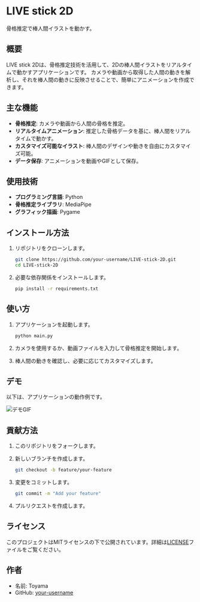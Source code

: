 # LIVE stick 2D

骨格推定で棒人間イラストを動かす。

## 概要

LIVE stick 2Dは、骨格推定技術を活用して、2Dの棒人間イラストをリアルタイムで動かすアプリケーションです。
カメラや動画から取得した人間の動きを解析し、それを棒人間の動きに反映させることで、簡単にアニメーションを作成できます。

## 主な機能

- **骨格推定**: カメラや動画から人間の骨格を推定。
- **リアルタイムアニメーション**: 推定した骨格データを基に、棒人間をリアルタイムで動かす。
- **カスタマイズ可能なイラスト**: 棒人間のデザインや動きを自由にカスタマイズ可能。
- **データ保存**: アニメーションを動画やGIFとして保存。

## 使用技術

- **プログラミング言語**: Python
- **骨格推定ライブラリ**: MediaPipe
- **グラフィック描画**: Pygame

## インストール方法

1. リポジトリをクローンします。

    ```bash
    git clone https://github.com/your-username/LIVE-stick-2D.git
    cd LIVE-stick-2D
    ```

2. 必要な依存関係をインストールします。

    ```bash
    pip install -r requirements.txt
    ```

## 使い方

1. アプリケーションを起動します。

    ```bash
    python main.py
    ```

2. カメラを使用するか、動画ファイルを入力して骨格推定を開始します。
3. 棒人間の動きを確認し、必要に応じてカスタマイズします。

## デモ

以下は、アプリケーションの動作例です。

![デモGIF](demo.gif)

## 貢献方法

1. このリポジトリをフォークします。
2. 新しいブランチを作成します。

    ```bash
    git checkout -b feature/your-feature
    ```

3. 変更をコミットします。

    ```bash
    git commit -m "Add your feature"
    ```

4. プルリクエストを作成します。

## ライセンス

このプロジェクトはMITライセンスの下で公開されています。詳細は[LICENSE](LICENSE)ファイルをご覧ください。

## 作者

- 名前: Toyama
- GitHub: [your-username](https://github.com/your-username)
